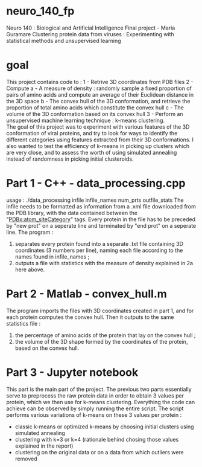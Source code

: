 # neuro_140_fp
Neuro 140 : Biological and Artificial Intelligence
Final project - Maria Guramare
Clustering protein data from viruses : Experimenting with statistical methods and unsupervised learning


# goal
This project contains code to :
  1 - Retrive 3D coordinates from PDB files
  2 - Compute 
      a - A measure of density : randomly sample a fixed proportion of pairs of amino acids and compute an average of their Euclidean distance in the 3D space
      b - The convex hull of the 3D conformation, and retrieve the proportion of total amino acids which constitute the convex hull
      c - The volume of the 3D conformation based on its convex hull
  3 - Perform an unsupervised machine learning technique : k-means clustering.  
The goal of this project was to experiment with various features of the 3D conformation of viral proteins, and try to look for ways to identify the different categories using features extracted from their 3D conformations.
I also wanted to test the efficiency of k-means in picking up clusters which are very close, and to assess the worth of using simulated annealing instead of randomness in picking initial clusteroids. 
  
  
# Part 1 - C++ - data_processing.cpp
usage : ./data_processing infile infile_names num_prts outfile_stats
The infile needs to be formatted as information from a .xml file downloaded from the PDB library, with the data contained between the "<PDBx:atom_siteCategory>" tags. Every protein in the file has to be preceded by "new prot" on a seperate line and terminated by "end prot" on a seperate line.
The program :
  1) separates every protein found into a separate .txt file containing 3D coordinates (3 numbers per line), naming each file according to the names found in infile_names ;
  2) outputs a file with statistics with the measure of density explained in 2a here above.
  
# Part 2 - Matlab - convex_hull.m
The program imports the files with 3D coordinates created in part 1, and for each protein computes the convex hull.
Then it outputs to the same statistics file :
  1) the percentage of amino acids of the protein that lay on the convex hull ; 
  2) the volume of the 3D shape formed by the coordinates of the protein, based on the convex hull.

# Part 3 - Jupyter notebook
This part is the main part of the project. The previous two parts essentially serve to preprocess the raw protein data in order to obtain 3 values per protein, which we then use for k-means clustering.
Everything the code can achieve can be observed by simply running the entire script.
The script performs various variations of k-means on these 3 values per protein :
  - classic k-means or optimized k-means by choosing initial clusters using simulated annealing
  - clustering with k=3 or k=4 (rationale behind chosing those values explained in the report)
  - clustering on the original data or on a data from which outliers were removed
